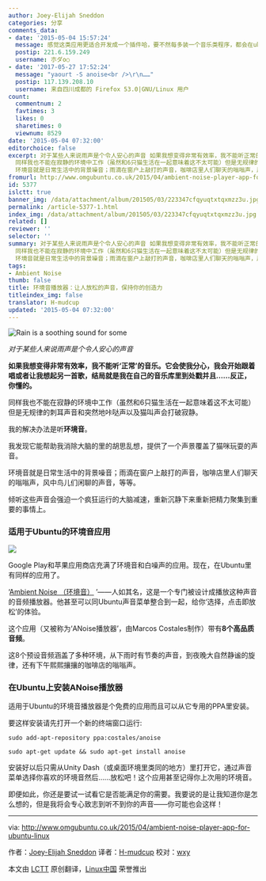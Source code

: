 ```yaml
---
author: Joey-Elijah Sneddon
categories: 分享
comments_data:
- date: '2015-05-04 15:57:24'
  message: 感觉这类应用更适合开发成一个插件哈，要不然每多装一个音乐类程序，都会在ubuntu的音量菜单下多一项，虽然有方法将其去除，不过终归不是好方法，何不做成系统内现有音乐程序的一种环境音播放模式呢？启动该模式后，就开始播放环境音，并完全屏蔽掉音乐库以及音乐库内的其它音乐。这样同样也可以起到这样的效果呀。话说，这个程序内自带的8个高品质的环境音音频，啊哈，可以不安装这个程序，直接把这8个环境音提取出来，放在那单曲循环听，不过这样好像很没有调调哇
  postip: 221.6.159.249
  username: 朩ダo○
- date: '2017-05-27 17:52:24'
  message: "yaourt -S anoise<br />\r\n……"
  postip: 117.139.208.10
  username: 来自四川成都的 Firefox 53.0|GNU/Linux 用户
count:
  commentnum: 2
  favtimes: 3
  likes: 0
  sharetimes: 0
  viewnum: 8529
date: '2015-05-04 07:32:00'
editorchoice: false
excerpt: 对于某些人来说雨声是个令人安心的声音 如果我想变得非常有效率，我不能听正常的音乐。它会使我分心，我会开始跟着唱或者让我想起另一首歌，结局就是我在自己的音乐库里到处戳并且反正，你懂的。
  同样我也不能在寂静的环境中工作（虽然和6只猫生活在一起意味着这不太可能）但是无规律的刺耳声音和突然地咔哒声以及猫叫声会打破寂静。 我的解决办法是听环境音。 我发现它能帮助我消除大脑的里的胡思乱想，提供了一个声景覆盖了猫咪玩耍的声音。
  环境音就是日常生活中的背景噪音；雨滴在窗户上敲打的声音，咖啡店里人们聊天的嗡嗡声，风中鸟
fromurl: http://www.omgubuntu.co.uk/2015/04/ambient-noise-player-app-for-ubuntu-linux
id: 5377
islctt: true
banner_img: /data/attachment/album/201505/03/223347cfqyuqtxtqxmzz3u.jpg
permalink: /article-5377-1.html
index_img: /data/attachment/album/201505/03/223347cfqyuqtxtqxmzz3u.jpg.thumb.jpg
related: []
reviewer: ''
selector: ''
summary: 对于某些人来说雨声是个令人安心的声音 如果我想变得非常有效率，我不能听正常的音乐。它会使我分心，我会开始跟着唱或者让我想起另一首歌，结局就是我在自己的音乐库里到处戳并且反正，你懂的。
  同样我也不能在寂静的环境中工作（虽然和6只猫生活在一起意味着这不太可能）但是无规律的刺耳声音和突然地咔哒声以及猫叫声会打破寂静。 我的解决办法是听环境音。 我发现它能帮助我消除大脑的里的胡思乱想，提供了一个声景覆盖了猫咪玩耍的声音。
  环境音就是日常生活中的背景噪音；雨滴在窗户上敲打的声音，咖啡店里人们聊天的嗡嗡声，风中鸟
tags:
- Ambient Noise
thumb: false
title: 环境音播放器：让人放松的声音，保持你的创造力
titleindex_img: false
translator: H-mudcup
updated: '2015-05-04 07:32:00'
---
```


![Rain is a soothing sound for some](/data/attachment/album/201505/03/223347cfqyuqtxtqxmzz3u.jpg)


*对于某些人来说雨声是个令人安心的声音*


**如果我想变得非常有效率，我不能听‘正常’的音乐。它会使我分心，我会开始跟着唱或者让我想起另一首歌，结局就是我在自己的音乐库里到处戳并且……反正，你懂的。**


同样我也不能在寂静的环境中工作（虽然和6只猫生活在一起意味着这不太可能）但是无规律的刺耳声音和突然地咔哒声以及猫叫声会打破寂静。


我的解决办法是听**环境音**。


我发现它能帮助我消除大脑的里的胡思乱想，提供了一个声景覆盖了猫咪玩耍的声音。


环境音就是日常生活中的背景噪音；雨滴在窗户上敲打的声音，咖啡店里人们聊天的嗡嗡声，风中鸟儿们闲聊的声音，等等。


倾听这些声音会强迫一个疯狂运行的大脑减速，重新沉静下来重新把精力聚集到重要的事情上。


### 适用于Ubuntu的环境音应用


![](/data/attachment/album/201505/03/223347rh39ntv9o28vx9n9.jpg)


Google Play和苹果应用商店充满了环境音和白噪声的应用。现在，在Ubuntu里有同样的应用了。


‘[Ambient Noise （环境音）](http://anoise.tuxfamily.org/) ’——人如其名，这是一个专门被设计成播放这种声音的音频播放器。他甚至可以同Ubuntu声音菜单整合到一起，给你‘选择，点击即放松’的体验。


这个应用（又被称为‘ANoise播放器’，由Marcos Costales制作）带有**8个高品质音频**。


这8个预设音频涵盖了多种环境，从下雨时有节奏的声音，到夜晚大自然静谧的旋律，还有下午熙熙攘攘的咖啡店的嗡嗡声。


### 在Ubuntu上安装ANoise播放器


适用于Ubuntu的环境音播放器是个免费的应用而且可以从它专用的PPA里安装。


要这样安装请先打开一个新的终端窗口运行:



```
sudo add-apt-repository ppa:costales/anoise

sudo apt-get update && sudo apt-get install anoise

```

安装好以后只需从Unity Dash（或桌面环境里类同的地方）里打开它，通过声音菜单选择你喜欢的环境音然后……放松吧！这个应用甚至记得你上次用的环境音。


即便如此，你还是要试一试看它是否能满足你的需要。我要说的是让我知道你是怎么想的，但是我将会专心致志到听不到你的声音——你可能也会这样！




---


via: <http://www.omgubuntu.co.uk/2015/04/ambient-noise-player-app-for-ubuntu-linux>


作者：[Joey-Elijah Sneddon](https://plus.google.com/117485690627814051450/?rel=author) 译者：[H-mudcup](https://github.com/H-mudcup) 校对：[wxy](https://github.com/wxy)


本文由 [LCTT](https://github.com/LCTT/TranslateProject) 原创翻译，[Linux中国](http://linux.cn/) 荣誉推出